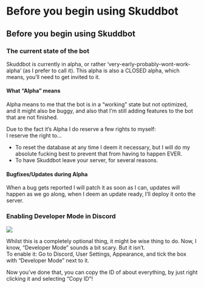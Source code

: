 # Before you begin using Skuddbot

## Before you begin using Skuddbot <a id="h.8db6jfvndt2a"></a>

### The current state of the bot <a id="h.bhlyxbncfxy6"></a>

Skuddbot is currently in alpha, or rather ‘very-early-probably-wont-work-alpha’ \(as I prefer to call it\). This alpha is also a CLOSED alpha, which means, you’ll need to get invited to it.

#### What “Alpha” means <a id="h.1cemssz8x3jm"></a>

Alpha means to me that the bot is in a “working” state but not optimized, and it might also be buggy, and also that I’m still adding features to the bot that are not finished.

Due to the fact it’s Alpha I do reserve a few rights to myself:  
I reserve the right to...

* To reset the database at any time I deem it necessary, but I will do my absolute fucking best to prevent that from having to happen EVER.
* To have Skuddbot leave your server, for several reasons.

#### Bugfixes/Updates during Alpha <a id="h.w9bu13o46v29"></a>

When a bug gets reported I will patch it as soon as I can, updates will happen as we go along, when I deem an update ready, I’ll deploy it onto the server.

### Enabling Developer Mode in Discord <a id="h.fugmz8n9b3yr"></a>

![](https://lh3.googleusercontent.com/GBeKr0H54IwOJTTkIZqPEG9etAUOsobm6d55mdfbIOGqkQcplNiGe9cNdZ0CcNLUvgDbn7MoeFcH51OZOJsjN11t2NXEMv-o1rPcE2MmTvKDVfTZSLbKWp8NngXtTfCzJU5H9mH5)

Whilst this is a completely optional thing, it might be wise thing to do. Now, I know, “Developer Mode” sounds a bit scary. But it isn’t.  
To enable it: Go to Discord, User Settings, Appearance, and tick the box with “Developer Mode” next to it.

Now you’ve done that, you can copy the ID of about everything, by just right clicking it and selecting “Copy ID”!

